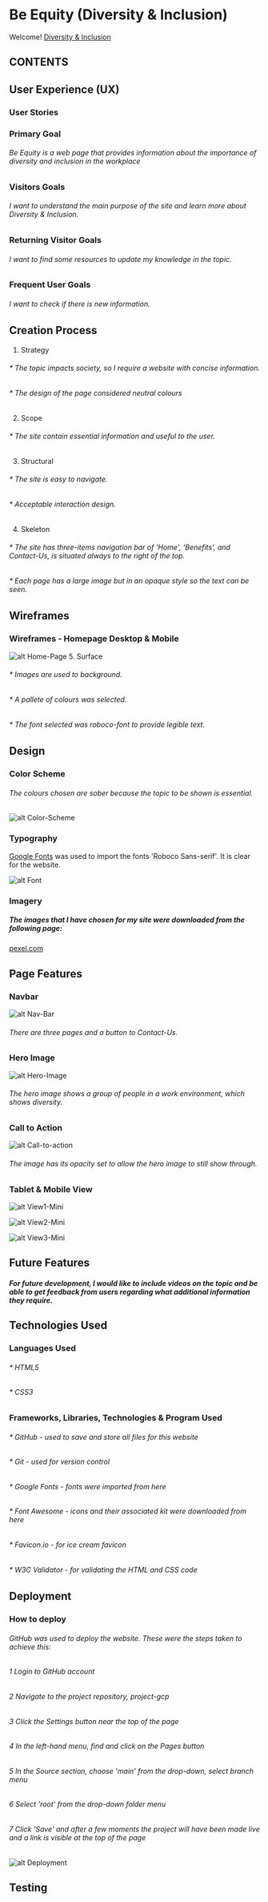 # Be Equity (Diversity & Inclusion)

Welcome! 
[Diversity & Inclusion](https://guisselacp.github.io/project-gcp/)


## CONTENTS



## User Experience (UX)
### User Stories
### Primary Goal
###### Be Equity is a web page that provides information about the importance of diversity and inclusion in the workplace
### Visitors Goals
###### I want to understand the main purpose of the site and learn more about Diversity & Inclusion.
### Returning Visitor Goals
###### I want to find some resources to update my knowledge in the topic.
### Frequent User Goals
###### I want to check if there is new information.
## Creation Process
1. Strategy  
###### * The topic impacts society, so I require a website with concise information.
###### * The design of the page considered neutral colours
2. Scope
###### * The site contain essential information and useful to the user.
3. Structural
###### * The site is easy to navigate.
###### * Acceptable interaction design.
4. Skeleton
###### * The site has three-items navigation bar of 'Home', 'Benefits', and Contact-Us, is situated always to the right of the top.
###### * Each page has a large image but in an opaque style so the text can be seen.
## Wireframes
### Wireframes - Homepage Desktop & Mobile
![alt Home-Page](docs/documentation/Home-Page-Wireframe.png)
5. Surface
###### * Images are used to background.
###### * A pallete of colours was selected.
###### * The font selected was roboco-font to provide legible text.
## Design
### Color Scheme
###### The colours chosen are sober because the topic to be shown is essential.
![alt Color-Scheme](docs/documentation/color-scheme.png)
### Typography
[Google Fonts](https://fonts.google.com/) was used to import the fonts 'Roboco Sans-serif'. It is clear for the website.

![alt Font](docs/documentation/font.png)
### Imagery
##### The images that I have chosen for my site were downloaded from the following page: 
[pexel.com](https://www.pexels.com/)
## Page Features
### Navbar
![alt Nav-Bar](docs/documentation/navbar.png)
###### There are three pages and a button to Contact-Us.
### Hero Image
![alt Hero-Image](docs/documentation/hero-image.png)
###### The hero image shows a group of people in a work environment, which shows diversity.
### Call to Action
![alt Call-to-action](docs/documentation/call-to-action.png)
###### The image has its opacity set to allow the hero image to still show through.
### Tablet & Mobile View
![alt View1-Mini](docs/documentation/mini1.png)

![alt View2-Mini](docs/documentation/mini2.png)

![alt View3-Mini](docs/documentation/mini3.png)
## Future Features
##### For future development, I would like to include videos on the topic and be able to get feedback from users regarding what additional information they require.
## Technologies Used
### Languages Used
###### * HTML5
###### * CSS3
### Frameworks, Libraries, Technologies & Program Used
###### * GitHub - used to save and store all files for this website
###### * Git - used for version control
###### * Google Fonts - fonts were imported from here
###### * Font Awesome - icons and their associated kit were downloaded from here
###### * Favicon.io - for ice cream favicon
###### * W3C Validator - for validating the HTML and CSS code
## Deployment
### How to deploy
###### GitHub was used to deploy the website. These were the steps taken to achieve this:

###### 1 Login to GitHub account
###### 2 Navigate to the project repository, project-gcp
###### 3 Click the Settings button near the top of the page
###### 4 In the left-hand menu, find and click on the Pages button
###### 5 In the Source section, choose 'main' from the drop-down, select branch menu
###### 6 Select 'root' from the drop-down folder menu
###### 7 Click 'Save' and after a few moments the project will have been made live and a link is visible at the top of the page
![alt Deployment](docs/documentation/deployment.png)
## Testing





